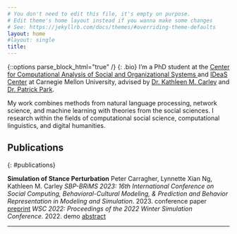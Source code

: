 ```yaml
---
# You don't need to edit this file, it's empty on purpose.
# Edit theme's home layout instead if you wanna make some changes
# See: https://jekyllrb.com/docs/themes/#overriding-theme-defaults
layout: home
#layout: single
title: 
---
```

{::options parse_block_html="true" /}
{: .bio}
I’m a PhD student at the <a href='http://www.casos.cs.cmu.edu/' target='_blank'> Center for Computational Analysis of Social and Organizational Systems </a> and <a href='https://www.cmu.edu/ideas-social-cybersecurity/' target='_blank'>IDeaS Center</a> at Carnegie Mellon University, advised by <a href='http://www.casos.cs.cmu.edu/bios/carley/carley.html' target='_blank'>Dr. Kathleen M. Carley</a> and <a href='https://patpark.org/' target='_blank'>Dr. Patrick Park</a>.

My work combines methods from natural language processing, network science, and machine learning with theories from the social sciences. I research within the fields of computational social science, computational linguistics, and digital humanities.

## Publications
{: #publications}

<div class="publications">

**Simulation of Stance Perturbation**
Peter Carragher, Lynnette Xian Ng, Kathleen M. Carley
*SBP-BRiMS 2023: 16th International Conference on Social Computing, Behavioral-Cultural Modeling, & Prediction and Behavior Representation in Modeling and Simulation*. 2023.
<span class="badge conference">conference paper</span> [preprint](https://arxiv.org/pdf/2307.08511.pdf)
*WSC 2022: Proceedings of the 2022 Winter Simulation Conference*. 2022.
<span class="badge demo">demo</span> [abstract](https://informs-sim.org/wsc22papers/265.pdf)
<hr>

</div>